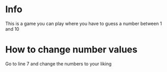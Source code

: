 # Info
This is a game you can play where you have to guess a number between 1 and 10

# How to change number values
Go to line 7 and change the numbers to your liking
